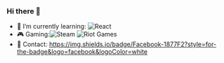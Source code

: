 ### Hi there 👋
- 🌱 I’m currently learning:  ![React](https://img.shields.io/badge/react-%2320232a.svg?style=for-the-badge&logo=react&logoColor=%2361DAFB)
- 🎮 Gaming:![Steam](https://img.shields.io/badge/steam-%23000000.svg?style=for-the-badge&logo=steam&logoColor=white) ![Riot Games](https://img.shields.io/badge/riotgames-D32936.svg?style=for-the-badge&logo=riotgames&logoColor=white)
- 📱 Contact: [https://img.shields.io/badge/Facebook-1877F2?style=for-the-badge&logo=facebook&logoColor=white ](https://img.shields.io/badge/Messenger-00B2FF?style=for-the-badge&logo=messenger&logoColor=white)
